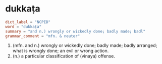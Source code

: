 # dukkaṭa

``` toml
dict_label = "NCPED"
word = "dukkaṭa"
summary = "and n.) wrongly or wickedly done; badly made; badl"
grammar_comment = "mfn. & neuter"
```

1. (mfn. and n.) wrongly or wickedly done; badly made; badly arranged; what is wrongly done; an evil or wrong action.
2. (n.) a particular classification of (vinaya) offense.

